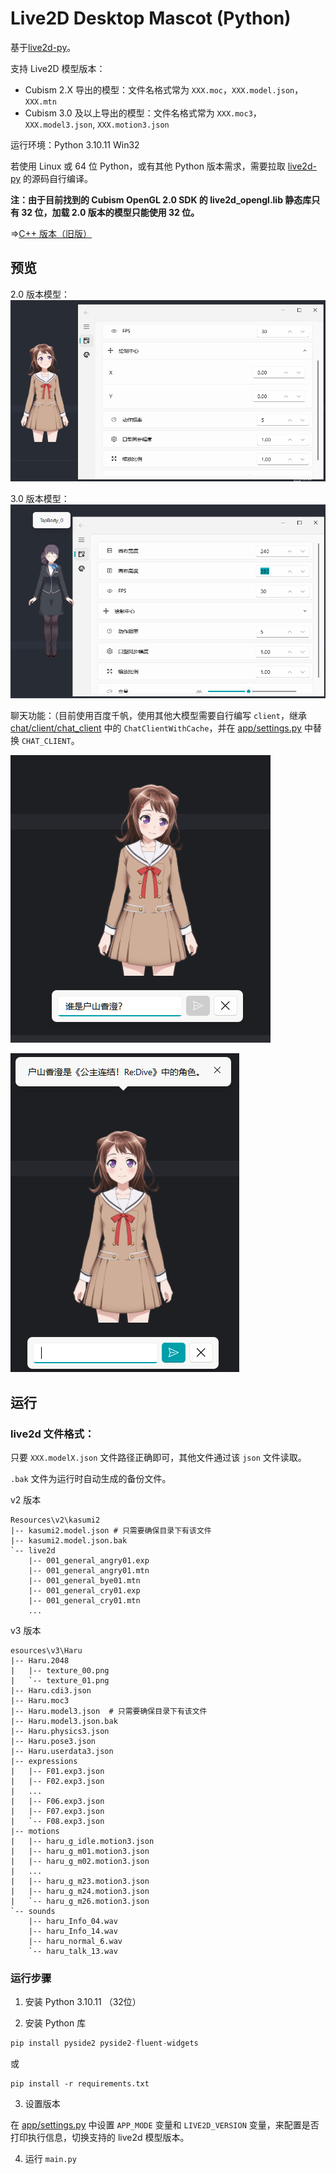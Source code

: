 # Live2D Desktop Mascot (Python)

基于[live2d-py](https://github.com/Arkueid/live2d-py)。

支持 Live2D 模型版本：
* Cubism 2.X 导出的模型：文件名格式常为 `XXX.moc`，`XXX.model.json`，`XXX.mtn`
* Cubism 3.0 及以上导出的模型：文件名格式常为 `XXX.moc3`，`XXX.model3.json`, `XXX.motion3.json` 


运行环境：Python 3.10.11 Win32

若使用 Linux 或 64 位 Python，或有其他 Python 版本需求，需要拉取 [live2d-py](https://github.com/Arkueid/live2d-py) 的源码自行编译。

**注：由于目前找到的 Cubism OpenGL 2.0 SDK 的 live2d_opengl.lib 静态库只有 32 位，加载 2.0 版本的模型只能使用 32 位。**

=>[C++ 版本（旧版）](https://github.com/Arkueid/Live2DMascot/tree/master)

## 预览

2.0 版本模型：
![v2](./images/v2.png)

3.0 版本模型：
![v3](./images/v3.png)

聊天功能：（目前使用百度千帆，使用其他大模型需要自行编写 `client`，继承 [chat/client/chat_client](./chat/client/chat_client.py) 中的 `ChatClientWithCache`，并在 [app/settings.py](./app/settings.py) 中替换 `CHAT_CLIENT`。

![chat-send](./images/chat-send.png)

![chat-res](./images/chat-res.png)

## 运行
### live2d 文件格式：

只要 `XXX.modelX.json` 文件路径正确即可，其他文件通过该 `json` 文件读取。

`.bak` 文件为运行时自动生成的备份文件。

v2 版本

```shell
Resources\v2\kasumi2
|-- kasumi2.model.json # 只需要确保目录下有该文件
|-- kasumi2.model.json.bak
`-- live2d
    |-- 001_general_angry01.exp
    |-- 001_general_angry01.mtn
    |-- 001_general_bye01.mtn
    |-- 001_general_cry01.exp
    |-- 001_general_cry01.mtn
    ...
```

v3 版本

```shell
esources\v3\Haru
|-- Haru.2048
|   |-- texture_00.png
|   `-- texture_01.png
|-- Haru.cdi3.json
|-- Haru.moc3
|-- Haru.model3.json  # 只需要确保目录下有该文件
|-- Haru.model3.json.bak
|-- Haru.physics3.json
|-- Haru.pose3.json
|-- Haru.userdata3.json
|-- expressions
|   |-- F01.exp3.json
|   |-- F02.exp3.json
|   ...
|   |-- F06.exp3.json
|   |-- F07.exp3.json
|   `-- F08.exp3.json
|-- motions
|   |-- haru_g_idle.motion3.json
|   |-- haru_g_m01.motion3.json
|   |-- haru_g_m02.motion3.json
|   ...
|   |-- haru_g_m23.motion3.json
|   |-- haru_g_m24.motion3.json
|   `-- haru_g_m26.motion3.json
`-- sounds
    |-- haru_Info_04.wav
    |-- haru_Info_14.wav
    |-- haru_normal_6.wav
    `-- haru_talk_13.wav
```

### 运行步骤
1. 安装 Python 3.10.11 （32位）

2. 安装 Python 库

```python
pip install pyside2 pyside2-fluent-widgets
```

或

```shell
pip install -r requirements.txt
```

3. 设置版本

在 [app/settings.py](./app/settings.py) 中设置 `APP_MODE` 变量和 `LIVE2D_VERSION` 变量，来配置是否打印执行信息，切换支持的 live2d 模型版本。

4. 运行 `main.py`


